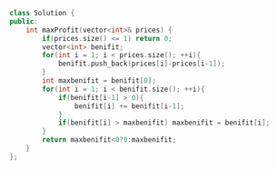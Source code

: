 <!--
 * @Author: your name
 * @Date: 2020-12-04 12:54:06
 * @LastEditTime: 2020-12-04 12:54:43
 * @LastEditors: Please set LastEditors
 * @Description: In User Settings Edit
 * @FilePath: /projects/leetcode/剑指 Offer 63. 股票的最大利润.md
-->
```c++
class Solution {
public:
    int maxProfit(vector<int>& prices) {
        if(prices.size() <= 1) return 0;
        vector<int> benifit;
        for(int i = 1; i < prices.size(); ++i){
            benifit.push_back(prices[i]-prices[i-1]);
        }
        int maxbenifit = benifit[0];
        for(int i = 1; i < benifit.size(); ++i){
            if(benifit[i-1] > 0){
                benifit[i] += benifit[i-1];
            }
            if(benifit[i] > maxbenifit) maxbenifit = benifit[i];
        }
        return maxbenifit<0?0:maxbenifit;
    }
};
```